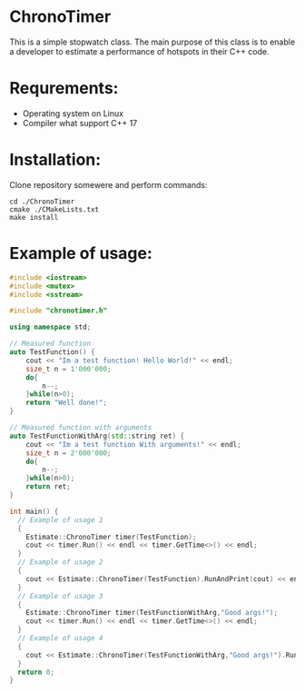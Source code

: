 # ChronoTimer
This is a simple stopwatch class. The main purpose of this class is to enable a developer to estimate a performance of hotspots in their C++ code.

# Requrements:
- Operating system on Linux
- Compiler what support C++ 17

# Installation:
Clone repository somewere and perform commands:
```
cd ./ChronoTimer
cmake ./CMakeLists.txt
make install
```

# Example of usage:
```C++
#include <iostream>
#include <mutex>
#include <sstream>

#include "chronotimer.h"

using namespace std;

// Measured function
auto TestFunction() {
    cout << "Im a test function! Hello World!" << endl;
    size_t n = 1'000'000;
    do{
        n--;
    }while(n>0);
    return "Well done!";
}

// Measured function with arguments
auto TestFunctionWithArg(std::string ret) {
    cout << "Im a test function With arguments!" << endl;
    size_t n = 2'000'000;
    do{
        n--;
    }while(n>0);
    return ret;
}

int main() {
  // Example of usage 1
  {
    Estimate::ChronoTimer timer(TestFunction);
    cout << timer.Run() << endl << timer.GetTime<>() << endl;
  }
  // Example of usage 2
  {
    cout << Estimate::ChronoTimer(TestFunction).RunAndPrint(cout) << endl;
  }
  // Example of usage 3
  {
    Estimate::ChronoTimer timer(TestFunctionWithArg,"Good args!");
    cout << timer.Run() << endl << timer.GetTime<>() << endl;
  }
  // Example of usage 4
  {
    cout << Estimate::ChronoTimer(TestFunctionWithArg,"Good args!").RunAndPrint(cout) << endl;
  }
  return 0;
}

```
